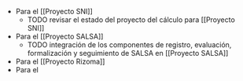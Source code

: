 - Para el [[Proyecto SNI]]
	- TODO revisar el estado del proyecto del cálculo para [[Proyecto SNI]]
- Para el [[Proyecto SALSA]]
	- TODO integración de los componentes de registro, evaluación, formalización y seguimiento de SALSA en [[Proyecto SALSA]]
- Para el [[Proyecto Rizoma]]
- Para el